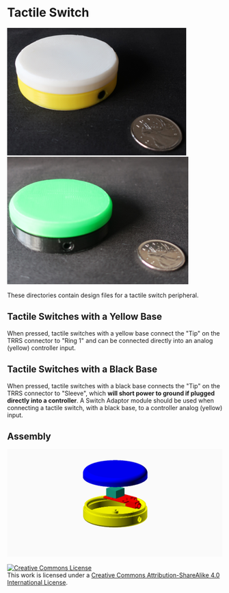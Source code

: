 # Tactile Switch

![Yellow Base Tactile Switch](images/round_yellow_base.png)
![Black Base Tactile Switch](images/round_black_base.png)


These directories contain design files for a tactile switch peripheral.

## Tactile Switches with a Yellow Base

When pressed, tactile switches with a yellow base connect the "Tip" on the TRRS connector to "Ring 1" and
can be connected directly into an analog (yellow) controller input. 

## Tactile Switches with a Black Base

When pressed, tactile switches with a black base connects the "Tip" on the TRRS connector to "Sleeve", which
__will short power to ground if plugged directly into a controller__. A Switch Adaptor module should be used when
connecting a tactile switch, with a black base, to a controller analog (yellow) input.

## Assembly

![Exploded View](images/round_yellow_base_exploded_view.png)


<a rel="license" href="http://creativecommons.org/licenses/by-sa/4.0/">
<img alt="Creative Commons License" style="border-width:0" 
src="https://i.creativecommons.org/l/by-sa/4.0/88x31.png" /></a>
<br />This work is licensed under a <a rel="license" href="http://creativecommons.org/licenses/by-sa/4.0/">
Creative Commons Attribution-ShareAlike 4.0 International License</a>.


